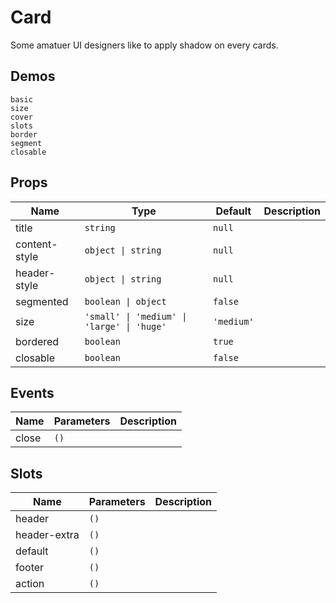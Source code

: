 # Card
Some amatuer UI designers like to apply shadow on every cards.
## Demos
```demo
basic
size
cover
slots
border
segment
closable
```
## Props
|Name|Type|Default|Description|
|-|-|-|-|
|title|`string`|`null`||
|content-style|`object \| string`|`null`||
|header-style|`object \| string`|`null`||
|segmented|`boolean \| object`|`false`||
|size|`'small' \| 'medium' \| 'large' \| 'huge'`|`'medium'`||
|bordered|`boolean`|`true`||
|closable|`boolean`|`false`||

## Events
|Name|Parameters|Description|
|-|-|-|
|close|`()`||

## Slots
|Name|Parameters|Description|
|-|-|-|
|header|`()`||
|header-extra|`()`||
|default|`()`||
|footer|`()`||
|action|`()`||